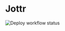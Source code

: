 # Jottr
![Deploy workflow status](https://github.com/stephen-hannon/jottr/workflows/Deploy/badge.svg)
